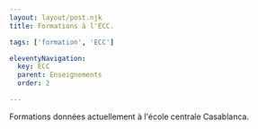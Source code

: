 ```yaml
---
layout: layout/post.njk 
title: Formations à l'ECC.

tags: ['formation', 'ECC']

eleventyNavigation:
  key: ECC
  parent: Enseignements
  order: 2

---
```


Formations données actuellement à l'école centrale Casablanca.

